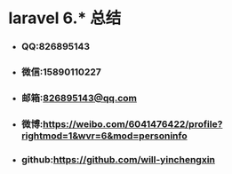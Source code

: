 # laravel 6.* 总结
- ### QQ:826895143
- ### 微信:15890110227
- ### 邮箱:826895143@qq.com
- ### 微博:https://weibo.com/6041476422/profile?rightmod=1&wvr=6&mod=personinfo
- ### github:https://github.com/will-yinchengxin
